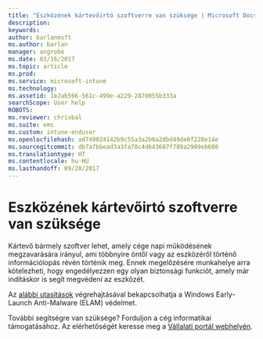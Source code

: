 ```yaml
---
title: "Eszközének kártevőirtó szoftverre van szüksége | Microsoft Docs"
description: 
keywords: 
author: barlanmsft
ms.author: barlan
manager: angrobe
ms.date: 03/16/2017
ms.topic: article
ms.prod: 
ms.service: microsoft-intune
ms.technology: 
ms.assetid: 1e2ab566-561c-499e-a229-2870055b333a
searchScope: User help
ROBOTS: 
ms.reviewer: chrisbal
ms.suite: ems
ms.custom: intune-enduser
ms.openlocfilehash: ad749024142b9c55a3a2b0a2dbd49de0f228e14e
ms.sourcegitcommit: db7a7bbead3a3fa78c4d643607f709a2909eb608
ms.translationtype: HT
ms.contentlocale: hu-HU
ms.lasthandoff: 09/28/2017
---
```

# <a name="your-device-needs-antimalware-software"></a>Eszközének kártevőirtó szoftverre van szüksége

Kártevő bármely szoftver lehet, amely cége napi működésének megzavarására irányul, ami többnyire öntől vagy az eszközéről történő információlopás révén történik meg. Ennek megelőzésére munkahelye arra kötelezheti, hogy engedélyezzen egy olyan biztonsági funkciót, amely már indításkor is segít megvédeni az eszközét.

Az [alábbi utasítások](https://gallery.technet.microsoft.com/How-to-turn-on-Early-84552ec5) végrehajtásával bekapcsolhatja a Windows Early-Launch Anti-Malware (ELAM) védelmet.

További segítségre van szüksége? Forduljon a cég informatikai támogatásához. Az elérhetőségét keresse meg a [Vállalati portál webhelyén](https://portal.manage.microsoft.com).
